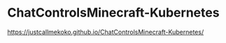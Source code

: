 # ChatControlsMinecraft-Kubernetes

https://justcallmekoko.github.io/ChatControlsMinecraft-Kubernetes/
